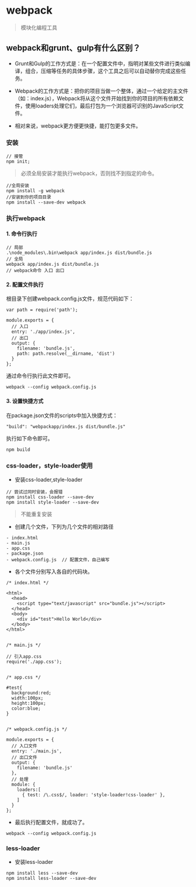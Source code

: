 # webpack

> 模块化编程工具

## webpack和grunt、gulp有什么区别？

* Grunt和Gulp的工作方式是：在一个配置文件中，指明对某些文件进行类似编译，组合，压缩等任务的具体步骤，这个工具之后可以自动替你完成这些任务。

* Webpack的工作方式是：把你的项目当做一个整体，通过一个给定的主文件（如：index.js），Webpack将从这个文件开始找到你的项目的所有依赖文件，使用loaders处理它们，最后打包为一个浏览器可识别的JavaScript文件。

* 相对来说，webpack更方便更快捷，能打包更多文件。

### 安装

```
// 接管
npm init;
```

> 必须全局安装才能执行webpack，否则找不到指定的命令。

```
//全局安装
npm install -g webpack
//安装到你的项目目录
npm install --save-dev webpack
```

### 执行webpack

#### 1. 命令行执行

```
// 局部
.\node_modules\.bin\webpack app/index.js dist/bundle.js
// 全局
webpack app/index.js dist/bundle.js
// webpack命令 入口 出口
```

#### 2. 配置文件执行

根目录下创建webpack.config.js文件，规范代码如下：

```
var path = require('path');

module.exports = {
  // 入口
  entry: './app/index.js',
  // 出口
  output: {
    filename: 'bundle.js',
    path: path.resolve(__dirname, 'dist')
  }
};
```

通过命令行执行此文件即可。

```
webpack --config webpack.config.js
```

#### 3. 设置快捷方式

在package.json文件的scripts中加入快捷方式：

```
"build": "webpackapp/index.js dist/bundle.js"
```

执行如下命令即可。

```
npm build
```

### css-loader，style-loader使用

* 安装css-loader,style-loader

```
// 尝试过同时安装，会报错
npm install css-loader --save-dev
npm install style-loader --save-dev
```

> 不能重复安装

* 创建几个文件，下列为几个文件的相对路径

```
- index.html
- main.js
- app.css
- package.json
- webpack.config.js  // 配置文件，自己编写
```

* 各个文件分别写入各自的代码块。

```
/* index.html */

<html>
  <head>
    <script type="text/javascript" src="bundle.js"></script>
  </head>
  <body>
    <div id="test">Hello World</div>
  </body>
</html>


/* main.js */

// 引入app.css
require('./app.css');


/* app.css */

#test{
  background:red;
  width:100px;
  height:100px;
  color:blue;
}


/* webpack.config.js */

module.exports = {
  // 入口文件
  entry: './main.js',
  // 出口文件
  output: {
    filename: 'bundle.js'
  },
  // 处理
  module: {
    loaders:[
      { test: /\.css$/, loader: 'style-loader!css-loader' },
    ]
  }
};
```

* 最后执行配置文件，就成功了。

```
webpack --config webpack.config.js
```

### less-loader

* 安装less-loader

```
npm install less --save-dev
npm install less-loader --save-dev
```



